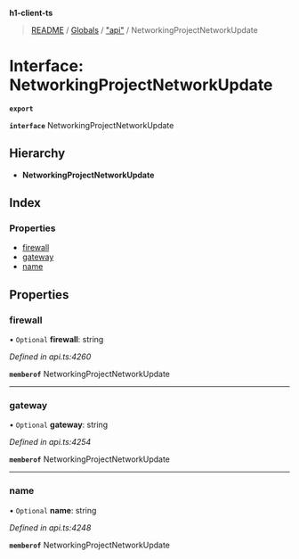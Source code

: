 **h1-client-ts**

> [README](../README.md) / [Globals](../globals.md) / ["api"](../modules/_api_.md) / NetworkingProjectNetworkUpdate

# Interface: NetworkingProjectNetworkUpdate

**`export`** 

**`interface`** NetworkingProjectNetworkUpdate

## Hierarchy

* **NetworkingProjectNetworkUpdate**

## Index

### Properties

* [firewall](_api_.networkingprojectnetworkupdate.md#firewall)
* [gateway](_api_.networkingprojectnetworkupdate.md#gateway)
* [name](_api_.networkingprojectnetworkupdate.md#name)

## Properties

### firewall

• `Optional` **firewall**: string

*Defined in api.ts:4260*

**`memberof`** NetworkingProjectNetworkUpdate

___

### gateway

• `Optional` **gateway**: string

*Defined in api.ts:4254*

**`memberof`** NetworkingProjectNetworkUpdate

___

### name

• `Optional` **name**: string

*Defined in api.ts:4248*

**`memberof`** NetworkingProjectNetworkUpdate

